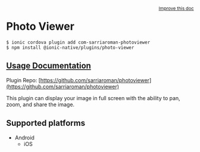 <a style="float:right;font-size:12px;" href="http://github.com/danielsogl/awesome-cordova-plugins/edit/master/src/@awesome-cordova-plugins/plugins/photo-viewer/index.ts#L29">
  Improve this doc
</a>

# Photo Viewer

```
$ ionic cordova plugin add com-sarriaroman-photoviewer
$ npm install @ionic-native/plugins/photo-viewer
```

## [Usage Documentation](https://ionicframework.com/docs/native/photo-viewer/)

Plugin Repo: [https://github.com/sarriaroman/photoviewer](https://github.com/sarriaroman/photoviewer)

This plugin can display your image in full screen with the ability to pan, zoom, and share the image.

## Supported platforms

- Android
  - iOS
